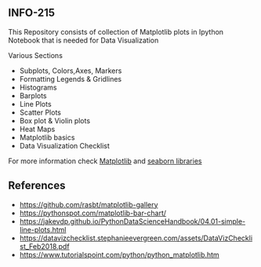 ## INFO-215

This Repository consists of collection of Matplotlib plots in Ipython Notebook that is needed for Data Visualization

Various Sections

* Subplots, Colors,Axes, Markers
* Formatting Legends & Gridlines
* Histograms
* Barplots
* Line Plots
* Scatter Plots
* Box plot & Violin plots
* Heat Maps
* Matplotlib basics
* Data Visualization Checklist



                             
For more information check [Matplotlib](https://matplotlib.org) and [seaborn libraries](https://seaborn.pydata.org)





## References 
* https://github.com/rasbt/matplotlib-gallery
* https://pythonspot.com/matplotlib-bar-chart/
* https://jakevdp.github.io/PythonDataScienceHandbook/04.01-simple-line-plots.html
* https://datavizchecklist.stephanieevergreen.com/assets/DataVizChecklist_Feb2018.pdf
* https://www.tutorialspoint.com/python/python_matplotlib.htm


